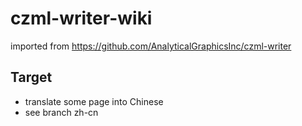 # czml-writer-wiki

imported from https://github.com/AnalyticalGraphicsInc/czml-writer

## Target

- translate some page into Chinese
- see branch zh-cn
